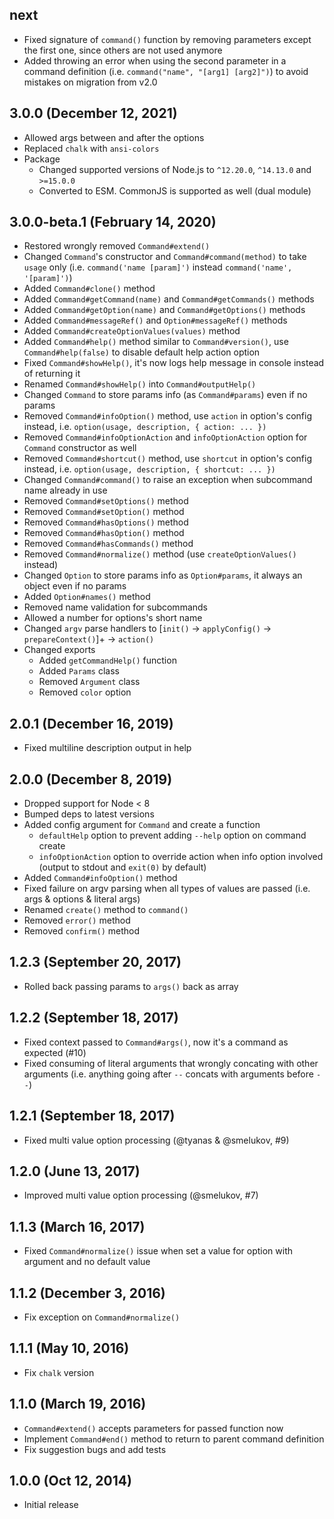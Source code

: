 ## next

- Fixed signature of `command()` function by removing parameters except the first one, since others are not used anymore
- Added throwing an error when using the second parameter in a command definition (i.e. `command("name", "[arg1] [arg2]")`) to avoid mistakes on migration from v2.0

## 3.0.0 (December 12, 2021)

- Allowed args between and after the options
- Replaced `chalk` with `ansi-colors`
- Package
    - Changed supported versions of Node.js to `^12.20.0`, `^14.13.0` and `>=15.0.0`
    - Converted to ESM. CommonJS is supported as well (dual module)

## 3.0.0-beta.1 (February 14, 2020)

- Restored wrongly removed `Command#extend()`
- Changed `Command`'s constructor and `Command#command(method)` to take `usage` only (i.e. `command('name [param]')` instead `command('name', '[param]')`)
- Added `Command#clone()` method
- Added `Command#getCommand(name)` and `Command#getCommands()` methods
- Added `Command#getOption(name)` and `Command#getOptions()` methods
- Added `Command#messageRef()` and `Option#messageRef()` methods
- Added `Command#createOptionValues(values)` method
- Added `Command#help()` method similar to `Command#version()`, use `Command#help(false)` to disable default help action option
- Fixed `Command#showHelp()`, it's now logs help message in console instead of returning it
- Renamed `Command#showHelp()` into `Command#outputHelp()`
- Changed `Command` to store params info (as `Command#params`) even if no params
- Removed `Command#infoOption()` method, use `action` in option's config instead, i.e. `option(usage, description, { action: ... })`
- Removed `Command#infoOptionAction` and `infoOptionAction` option for `Command` constructor as well
- Removed `Command#shortcut()` method, use `shortcut` in option's config instead, i.e. `option(usage, description, { shortcut: ... })`
- Changed `Command#command()` to raise an exception when subcommand name already in use
- Removed `Command#setOptions()` method
- Removed `Command#setOption()` method
- Removed `Command#hasOptions()` method
- Removed `Command#hasOption()` method
- Removed `Command#hasCommands()` method
- Removed `Command#normalize()` method (use `createOptionValues()` instead)
- Changed `Option` to store params info as `Option#params`, it always an object even if no params
- Added `Option#names()` method
- Removed name validation for subcommands
- Allowed a number for options's short name
- Changed `argv` parse handlers to [`init()` → `applyConfig()` → `prepareContext()`]+ → `action()`
- Changed exports
    - Added `getCommandHelp()` function
    - Added `Params` class
    - Removed `Argument` class
    - Removed `color` option

## 2.0.1 (December 16, 2019)

- Fixed multiline description output in help

## 2.0.0 (December 8, 2019)

- Dropped support for Node < 8
- Bumped deps to latest versions
- Added config argument for `Command` and create a function
    - `defaultHelp` option to prevent adding `--help` option on command create
    - `infoOptionAction` option to override action when info option involved (output to stdout and `exit(0)` by default)
- Added `Command#infoOption()` method
- Fixed failure on argv parsing when all types of values are passed (i.e. args & options & literal args)
- Renamed `create()` method to `command()`
- Removed `error()` method
- Removed `confirm()` method

## 1.2.3 (September 20, 2017)

- Rolled back passing params to `args()` back as array

## 1.2.2 (September 18, 2017)

- Fixed context passed to `Command#args()`, now it's a command as expected (#10)
- Fixed consuming of literal arguments that wrongly concating with other arguments (i.e. anything going after `--` concats with arguments before `--`)

## 1.2.1 (September 18, 2017)

- Fixed multi value option processing (@tyanas & @smelukov, #9)

## 1.2.0 (June 13, 2017)

- Improved multi value option processing (@smelukov, #7)

## 1.1.3 (March 16, 2017)

- Fixed `Command#normalize()` issue when set a value for option with argument and no default value

## 1.1.2 (December 3, 2016)

- Fix exception on `Command#normalize()`

## 1.1.1 (May 10, 2016)

- Fix `chalk` version

## 1.1.0 (March 19, 2016)

- `Command#extend()` accepts parameters for passed function now
- Implement `Command#end()` method to return to parent command definition
- Fix suggestion bugs and add tests

## 1.0.0 (Oct 12, 2014)

- Initial release
